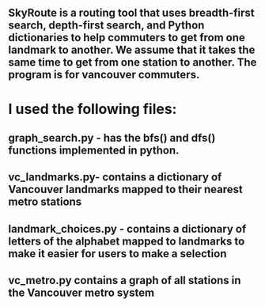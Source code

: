 ## SkyRoute is a routing tool that uses breadth-first search, depth-first search, and Python dictionaries to help commuters to get from one landmark to another. We assume that it takes the same time to get from one station to another. The program is for vancouver commuters.

# I used the following files:
 ## graph_search.py - has the bfs() and dfs() functions implemented in python.

 ## vc_landmarks.py-  contains a dictionary of Vancouver landmarks mapped to their nearest metro stations

 ## landmark_choices.py  - contains a dictionary of letters of the alphabet mapped to landmarks to make it easier for users to make a selection

 ## vc_metro.py contains a graph of all stations in the Vancouver metro system

